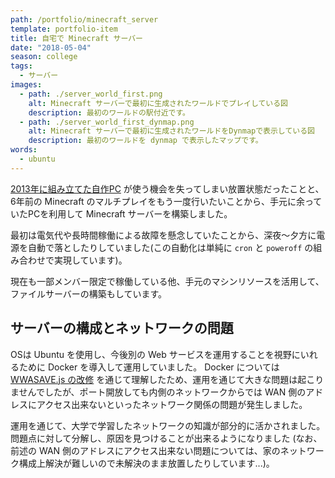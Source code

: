 ```yaml
---
path: /portfolio/minecraft_server
template: portfolio-item
title: 自宅で Minecraft サーバー
date: "2018-05-04"
season: college
tags:
  - サーバー
images:
  - path: ./server_world_first.png
    alt: Minecraft サーバーで最初に生成されたワールドでプレイしている図
    description: 最初のワールドの駅付近です。
  - path: ./server_world_first_dynmap.png
    alt: Minecraft サーバーで最初に生成されたワールドをDynmapで表示している図
    description: 最初のワールドを dynmap で表示したマップです。
words:
  - ubuntu
---
```


[2013年に組み立てた自作PC](/portfolio/build_pc/) が使う機会を失ってしまい放置状態だったことと、6年前の Minecraft のマルチプレイをもう一度行いたいことから、手元に余っていたPCを利用して Minecraft サーバーを構築しました。

最初は電気代や長時間稼働による故障を懸念していたことから、深夜～夕方に電源を自動で落としたりしていました(この自動化は単純に `cron` と `poweroff` の組み合わせで実現しています)。

現在も一部メンバー限定で稼働している他、手元のマシンリソースを活用して、ファイルサーバーの構築もしています。

## サーバーの構成とネットワークの問題

OSは Ubuntu を使用し、今後別の Web サービスを運用することを視野にいれるために Docker を導入して運用していました。 Docker については [WWASAVE.js の改修](/portfolio/wwa_save_js/) を通じて理解したため、運用を通じて大きな問題は起こりませんでしたが、ポート開放しても内側のネットワークからでは WAN 側のアドレスにアクセス出来ないといったネットワーク関係の問題が発生しました。

運用を通じて、大学で学習したネットワークの知識が部分的に活かされました。問題点に対して分解し、原因を見つけることが出来るようになりました (なお、前述の WAN 側のアドレスにアクセス出来ない問題については、家のネットワーク構成上解決が難しいので未解決のまま放置したりしています...)。
